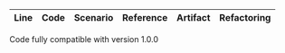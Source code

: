 | Line | Code | Scenario | Reference | Artifact | Refactoring |
| :--: | :--- | :------- | :-------: | :------- | :---------- |

Code fully compatible with version 1.0.0